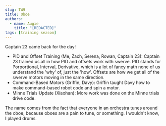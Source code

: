 ```yaml
---
slug: TW9
title: Oboe
authors:
  - name: Augie
    title: "[REDACTED]"
tags: [training season]
---
```

Captain 23 came back for the day!

* PID and Offset Training (Me, Zach, Serena, Rowan, Captain 23): Captain 23 trained us all in how PID and offsets work with swerve. PID stands for Porportional, Interval, Derivative, which is a lot of fancy math none of us understand the 'why' of, just the 'how'. Offsets are how we get all of the swerve motors moving in the same direction.
* Command-Based Motors (Griffin, Davy): Griffin taught Davy how to make command-based robot code and spin a motor. 
* Minne Trials Update (Xiaohan): More work was done on the Minne trials drive code.

The name comes from the fact that everyone in an orchestra tunes around the oboe, because oboes are a pain to tune, or something. I wouldn't know, I played drums.